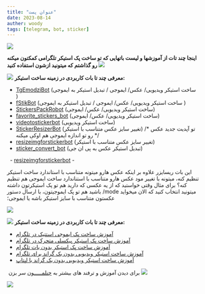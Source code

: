 ```yaml
---
title: "عنوان پست"
date: 2023-08-14
auther: woody
tags: [telegram, bot, sticker]
---
```


![](https://uploadkon.ir/uploads/4cfc30_25c39204c6c4fbe62a224d2.png)

**اینجا چند تات از آموزشها و لیست باتهایی که تو ساخت پک استیکر تلگرامی کمکتون میکنه رو گذاشتم که میتونید ازشون استفاده کنید** ![](https://s33.picofile.com/file/8485364684/Totoro59.gif) 


![](https://s33.picofile.com/file/8485364692/264.gif) **معرفی چند تا بات کاربردی در زمینه ساخت استیکر:**

*   [TgEmodziBot](https://t.me/TgEmodziBot) (ساخت استیکر ویدیویی/ عکس/ ایموجی / تبدیل استیکر به ایموجی )
*   [fStikBot](https://t.me/fStikBot) (ساخت استیکر ویدیویی/ عکس/ ایموجی / تبدیل استیکر به ایموجی )
*   [StickersPackRobot](https://t.me/StickersPackRobot) (ساخت استیکر ویدیویی/ عکس/ ایموجی)
*   [favorite\_stickers\_bot](https://t.me/favorite_stickers_bot) (ساخت استیکر ویدیویی/ عکس/ ایموجی)
*   [videotostickerbot](https://t.me/videotostickerbot) (ساخت استیکر ویدیویی)
*   [StickerResizerBot](https://t.me/StickerResizerBot) (تغییر سایز عکس متناسب با استیکر) /\* تو آپدیت جدید عکس رو تو اندازه ایموجی هم اوکی میکنه \*/
*   [resizeimgforstickerbot](https://t.me/resizeimgforstickerbot) (تغییر سایز عکس متناسب با استیکر)
*   [sticker\_convert\_bot](https://t.me/sticker_convert_bot) (تبدیل استیکر عکس به پی ان جی)

  - [resizeimgforstickerbot](https://t.me/resizeimgforstickerbot) -

این بات ریسایزر علاوه بر اینکه عکس هارو میتونه متناسب با استاندارد ساخت استیکر تنظیم کنه، میتونه با تغییر مود عکس هارو متناسب با استناندارد ساخت ایموجی هم تنظیم کنه؟ برای مثال وقتی خواستید که از یه عکسی که دارید هم تو پک استیکرتون داشته باشید هم تو پک ایموجیتون، با ارسال دستور /mode میتونید انتخاب کنید که الان میخواید عکستون متناسب با سایز استیکر باشه یا ایموجی؛

![](https://s33.picofile.com/file/8485364700/Totoro23.gif)

![](https://s33.picofile.com/file/8485364718/184.gif) **معرفی چند تا بات کاربردی در زمینه ساخت استیکر:**

*   [آموزش ساخت پک ایموجی استتیک در تلگرام](https://www.aparat.com/v/rlot6qh)
*   [آموزش ساخت پک استیکر پیکسلی متحرک در تلگرام](https://www.aparat.com/v/m651b34) 
*   [آموزش ساخت پک استیکر بدون بات تلگرام](https://www.aparat.com/v/n118g00)
*   [آموزش ساخت استیکر ویدیویی بدون بک گراند برای تلگرام](https://www.aparat.com/v/aagw4zu)
*   [آموزش ساخت استیکر ویدیویی بدون بک گراند با لپتاپ](https://www.aparat.com/v/ebfrg27?playlist=7854901)

 برای دیدن آموزش و ترفند های بیشتر به [چنلمـــــون](https://t.me/balteredit) سر بزن ![](https://s33.picofile.com/file/8485364400/Totoro18.gif)

![](https://s33.picofile.com/file/8485364392/Totoro.gif)
